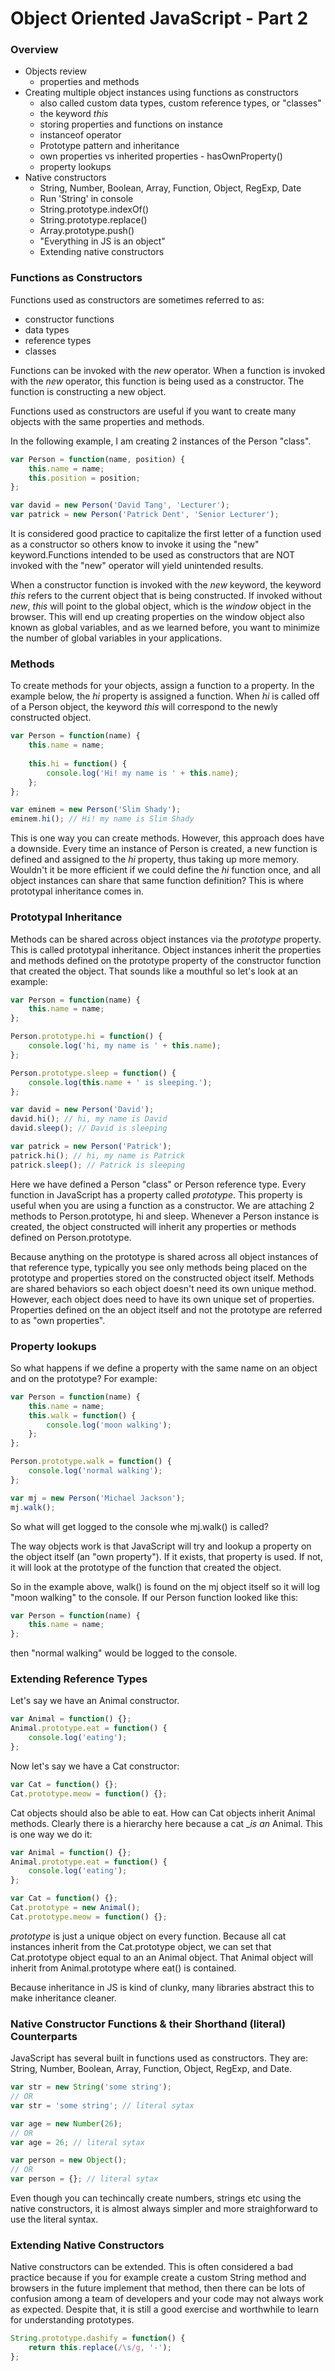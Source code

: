 Object Oriented JavaScript - Part 2
===================================

### Overview

* Objects review
	* properties and methods
* Creating multiple object instances using functions as constructors
	* also called custom data types, custom reference types, or "classes"
	* the keyword _this_
  * storing properties and functions on instance
  * instanceof operator
  * Prototype pattern and inheritance
  * own properties vs inherited properties - hasOwnProperty()
  * property lookups
* Native constructors 
	* String, Number, Boolean, Array, Function, Object, RegExp, Date
	* Run 'String' in console
	* String.prototype.indexOf()
	* String.prototype.replace()
	* Array.prototype.push()
	* "Everything in JS is an object"
	* Extending native constructors   

### Functions as Constructors

Functions used as constructors are sometimes referred to as:

* constructor functions
* data types
* reference types
* classes

Functions can be invoked with the _new_ operator. When a function is invoked with the _new_ operator, this function is being used as a constructor. The function is constructing a new object.

Functions used as constructors are useful if you want to create many objects with the same properties and methods.

In the following example, I am creating 2 instances of the Person "class". 

```js
var Person = function(name, position) {
	this.name = name;
	this.position = position;
};

var david = new Person('David Tang', 'Lecturer');
var patrick = new Person('Patrick Dent', 'Senior Lecturer');
```

It is considered good practice to capitalize the first letter of a function used as a constructor so others know to invoke it using the "new" keyword.Functions intended to be used as constructors that are NOT invoked with the "new" operator will yield unintended results. 

When a constructor function is invoked with the _new_ keyword, the keyword _this_ refers to the current object that is being constructed. If invoked without _new_, _this_ will point to the global object, which is the _window_ object in the browser. This will end up creating properties on the window object also known as global variables, and as we learned before, you want to minimize the number of global variables in your applications.

### Methods

To create methods for your objects, assign a function to a property. In the example below, the _hi_ property is assigned a function. When _hi_ is called off of a Person object, the keyword _this_ will correspond to the newly constructed object.

```js
var Person = function(name) {
	this.name = name;
	
	this.hi = function() {
		console.log('Hi! my name is ' + this.name);
	};
};

var eminem = new Person('Slim Shady');
eminem.hi(); // Hi! my name is Slim Shady
```

This is one way you can create methods. However, this approach does have a downside. Every time an instance of Person is created, a new function is defined and assigned to the _hi_ property, thus taking up more memory. Wouldn't it be more efficient if we could define the _hi_ function once, and all object instances can share that same function definition? This is where prototypal inheritance comes in.

### Prototypal Inheritance

Methods can be shared across object instances via the _prototype_ property. This is called prototypal inheritance. Object instances inherit the properties and methods defined on the prototype property of the constructor function that created the object. That sounds like a mouthful so let's look at an example:

```js
var Person = function(name) {
	this.name = name;
};

Person.prototype.hi = function() {
	console.log('hi, my name is ' + this.name);
};

Person.prototype.sleep = function() {
	console.log(this.name + ' is sleeping.');
};

var david = new Person('David');
david.hi(); // hi, my name is David
david.sleep(); // David is sleeping

var patrick = new Person('Patrick');
patrick.hi(); // hi, my name is Patrick
patrick.sleep(); // Patrick is sleeping
```

Here we have defined a Person "class" or Person reference type. Every function in JavaScript has a property called _prototype_. This property is useful when you are using a function as a constructor. We are attaching 2 methods to Person.prototype, hi and sleep. Whenever a Person instance is created, the object constructed will inherit any properties or methods defined on Person.prototype.

Because anything on the prototype is shared across all object instances of that reference type, typically you see only methods being placed on the prototype and properties stored on the constructed object itself. Methods are shared behaviors so each object doesn't need its own unique method. However, each object does need to have its own unique set of properties. Properties defined on the an object itself and not the prototype are referred to as "own properties".

### Property lookups

So what happens if we define a property with the same name on an object and on the prototype? For example:

```js
var Person = function(name) {
	this.name = name;	
	this.walk = function() {
		console.log('moon walking');
	};
};

Person.prototype.walk = function() {
	console.log('normal walking');
};

var mj = new Person('Michael Jackson');
mj.walk();
```

So what will get logged to the console whe mj.walk() is called? 

The way objects work is that JavaScript will try and lookup a property on the object itself (an "own property"). If it exists, that property is used. If not, it will look at the prototype of the function that created the object.

So in the example above, walk() is found on the mj object itself so it will log "moon walking" to the console. If our Person function looked like this:

```js
var Person = function(name) {
	this.name = name;	
};
```

then "normal walking" would be logged to the console.

### Extending Reference Types

Let's say we have an Animal constructor.

```js
var Animal = function() {};
Animal.prototype.eat = function() {
	console.log('eating');
};
```

Now let's say we have a Cat constructor:

```js
var Cat = function() {};
Cat.prototype.meow = function() {};
```

Cat objects should also be able to eat. How can Cat objects inherit Animal methods. Clearly there is a hierarchy here because a cat __is an_ Animal. This is one way we do it:

```js
var Animal = function() {};
Animal.prototype.eat = function() {
	console.log('eating');
};

var Cat = function() {};
Cat.prototype = new Animal();
Cat.prototype.meow = function() {};
```

_prototype_ is just a unique object on every function. Because all cat instances inherit from the Cat.prototype object, we can set that Cat.prototype object equal to an an Animal object. That Animal object will inherit from Animal.prototype where eat() is contained.

Because inheritance in JS is kind of clunky, many libraries abstract this to make inheritance cleaner.

### Native Constructor Functions & their Shorthand (literal) Counterparts

JavaScript has several built in functions used as constructors. They are: String, Number, Boolean, Array, Function, Object, RegExp, and Date.

```js
var str = new String('some string');
// OR
var str = 'some string'; // literal sytax
```

```js
var age = new Number(26);
// OR
var age = 26; // literal sytax
```

```js
var person = new Object();
// OR
var person = {}; // literal sytax
```

Even though you can techincally create numbers, strings etc using the native constructors, it is almost always simpler and more straighforward to use the literal syntax.

### Extending Native Constructors

Native constructors can be extended. This is often considered a bad practice because if you for example create a custom String method and browsers in the future implement that method, then there can be lots of confusion among a team of developers and your code may not always work as expected. Despite that, it is still a good exercise and worthwhile to learn for understanding prototypes.

```js
String.prototype.dashify = function() {
	return this.replace(/\s/g, '-');
};
```



